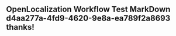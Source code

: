 <properties
ms.topic="hero-topic"
ms.test1="hero-topic"
ms.test2="test"/>

## OpenLocalization Workflow Test MarkDown d4aa277a-4fd9-4620-9e8a-ea789f2a8693 thanks!
